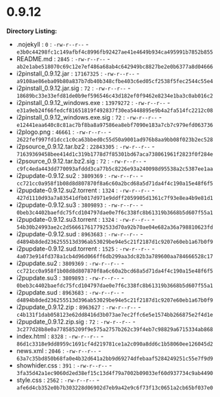 0.9.12
======

**Directory Listing:**

 - .nojekyll : `0` : `-rw-r--r--` - `e3b0c44298fc1c149afbf4c8996fb92427ae41e4649b934ca495991b7852b855`
 - README.md : `2845` : `-rw-r--r--` - `ab2e1abe518070c69c12e7ef486a68ab4c642949bc8827be2e0b6377a8d04666`
 - i2pinstall_0.9.12.jar : `17167325` : `-rw-r--r--` - `a9108ae86eba09b80a837b7db40b348cfbe403c6ed05cf2538f5fec2544c55e4`
 - i2pinstall_0.9.12.jar.sig : `72` : `-rw-r--r--` - `18689bc33e33efd81de0b9ef596546c43d182ef0f9462e8234e1ba3c0ab016c2`
 - i2pinstall_0.9.12_windows.exe : `13979272` : `-rw-r--r--` - `e31a9eb24f66fedcf81651819f492837f30ea5448895e9b4a2fa514fc2212c08`
 - i2pinstall_0.9.12_windows.exe.sig : `72` : `-rw-r--r--` - `e12441eaa640c8c81ac7bf8ba8a97586ea8ebf7090e183a7cb7c979efd063736`
 - i2plogo.png : `46661` : `-rw-r--r--` - `2622fef997fd1dcc1c0ca63bbed0c55d50a9001ad976b8aa9bb08f023b2ec528`
 - i2psource_0.9.12.tar.bz2 : `22843305` : `-rw-r--r--` - `71639369458bee414d1c319b1778d7f85301bd67aca738061961f2823f0f284e`
 - i2psource_0.9.12.tar.bz2.sig : `72` : `-rw-r--r--` - `c9fc4eda443dd770093afddd3ca77b5c8226e93a240098d95538a2c5387ee1aa`
 - i2pupdate-0.9.12.su2 : `3809369` : `-rw-r--r--` - `cc721cc0a958f1b08d8d807870f8a6c60a2bcd68a5d71da4f4c190a15e48f6f5`
 - i2pupdate-0.9.12.su2.torrent : `1324` : `-rw-r--r--` - `427d1110d93a7a83541dfb017d971e9ddff2059905d1361c7f93e8ea4b9e81d1`
 - i2pupdate-0.9.12.su3 : `3809893` : `-rw-r--r--` - `0beb3c4402baefdc75fcd104797dae0e7f6c338fc8b61319b3668b5d607f55a1`
 - i2pupdate-0.9.12.su3.torrent : `1324` : `-rw-r--r--` - `54b30b24993ae2c2d566617617792533d70a92b70ae04e682a36a798810623fd`
 - i2pupdate-0.9.12.sud : `8963683` : `-rw-r--r--` - `d4894b8ded236255513d396ab53029be94e5c21f2187d1c9207e60eb1a67b0f9`
 - i2pupdate-0.9.12.sud.torrent : `1525` : `-rw-r--r--` - `4a073e914fd378a1cb4d96d066ff6db299aa3dc82b3a789600aa784666528c17`
 - i2pupdate.su2 : `3809369` : `-rw-r--r--` - `cc721cc0a958f1b08d8d807870f8a6c60a2bcd68a5d71da4f4c190a15e48f6f5`
 - i2pupdate.su3 : `3809893` : `-rw-r--r--` - `0beb3c4402baefdc75fcd104797dae0e7f6c338fc8b61319b3668b5d607f55a1`
 - i2pupdate.sud : `8963683` : `-rw-r--r--` - `d4894b8ded236255513d396ab53029be94e5c21f2187d1c9207e60eb1a67b0f9`
 - i2pupdate_0.9.12.zip : `8963627` : `-rw-r--r--` - `c4b131f1dab058123e62dd8416d3b073ae7ec2ffc6e5e1574bb266875e2f4d1e`
 - i2pupdate_0.9.12.zip.sig : `72` : `-rw-r--r--` - `3c277d28b8e0a778585209f9e575a2757b262c39f4eb7c98829a6715334ab868`
 - index.html : `8328` : `-rw-r--r--` - `86d1c3318e9dd8959c1691cf4d219781ce1a2c090a8dd6c1b58060ee126045d2`
 - news.xml : `2046` : `-rw-r--r--` - `63a7c35bd850b68fa0e4b32d641a2bb9d69274dfebaaf5284249251c55e7f9d9`
 - showhider.css : `391` : `-rw-r--r--` - `3fa35d42a1ec9060d2ed38ef15c13d4f79a7002b09033ef60d937734c9ab4490`
 - style.css : `2562` : `-rw-r--r--` - `afe6d4cb352e0b7b303228d06902d7eb9a42e9c6f73f13c0651a2cb65bf037e0`
